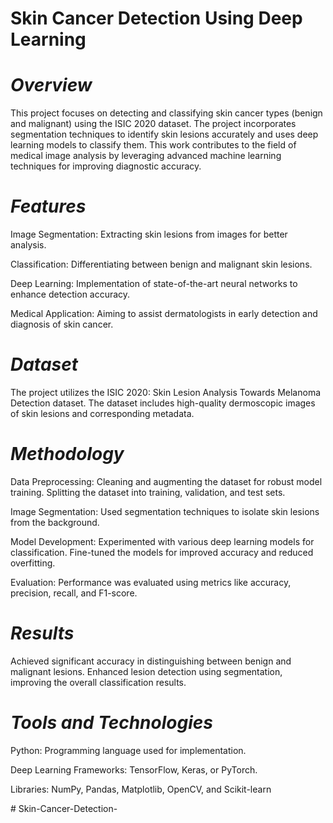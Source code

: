 
# Skin Cancer Detection Using Deep Learning
# *Overview*
<p>This project focuses on detecting and classifying skin cancer types (benign and malignant) using the ISIC 2020 dataset. The project incorporates segmentation techniques to identify skin lesions accurately and uses deep learning models to classify them. This work contributes to the field of medical image analysis by leveraging advanced machine learning techniques for improving diagnostic accuracy.</p>

# *Features*
<p> Image Segmentation: Extracting skin lesions from images for better analysis.</p>
<p> Classification: Differentiating between benign and malignant skin lesions.</p>
<p> Deep Learning: Implementation of state-of-the-art neural networks to enhance detection accuracy.</p>
<p> Medical Application: Aiming to assist dermatologists in early detection and diagnosis of skin cancer.</p>

# *Dataset*
The project utilizes the ISIC 2020: Skin Lesion Analysis Towards Melanoma Detection dataset. The dataset includes high-quality dermoscopic images of skin lesions and corresponding metadata.

# *Methodology*
<p>Data Preprocessing:
Cleaning and augmenting the dataset for robust model training.
Splitting the dataset into training, validation, and test sets.</p>

<p>Image Segmentation:
Used segmentation techniques to isolate skin lesions from the background.</p>
<p>Model Development:
Experimented with various deep learning models for classification.
Fine-tuned the models for improved accuracy and reduced overfitting.</p>
<p>Evaluation:
Performance was evaluated using metrics like accuracy, precision, recall, and F1-score.</p>

# *Results*
Achieved significant accuracy in distinguishing between benign and malignant lesions.
Enhanced lesion detection using segmentation, improving the overall classification results.
# *Tools and Technologies*
<p>Python: Programming language used for implementation.</p>
<p>Deep Learning Frameworks: TensorFlow, Keras, or PyTorch.</p>
<p>Libraries: NumPy, Pandas, Matplotlib, OpenCV, and Scikit-learn</p># Skin-Cancer-Detection-
